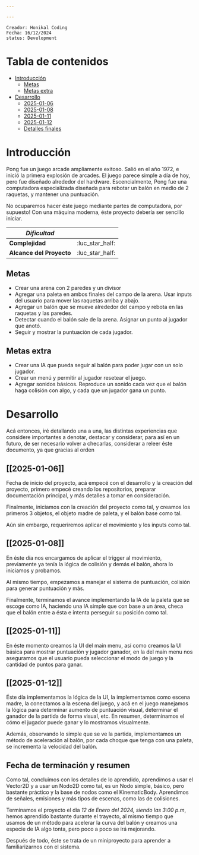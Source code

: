```yaml
---

---
```


```
Creador: Honikal Coding
Fecha: 16/12/2024
status: Development
```
# Tabla de contenidos
- [Introducción](#Introducción)
	- [Metas](##Metas)
	- [Metas extra](##Metas/extra)
- [Desarrollo](#Desarrollo)
	- [2025-01-06](##2025-01-06)
	- [2025-01-08](##2025-01-08)
	- [2025-01-11](##2025-01-11)
	- [2025-01-12](##2025-01-12)
	- [Detalles finales](##Fecha/de/terminación/y/resumen)
# Introducción

Pong fue un juego arcade ampliamente exitoso. Salió en el año 1972, e inició la primera explosión de arcades. El juego parece simple a día de hoy, pero fue diseñado alrededor del hardware. Escencialmente, Pong fue una computadora especializada diseñada para rebotar un balón en medio de 2 raquetas, y mantener una puntuación.

No ocuparemos hacer éste juego mediante partes de computadora, por supuesto! Con una máquina moderna, éste proyecto debería ser sencillo iniciar.

| ***Dificultad***         |                 |
| ------------------------ | :-------------: |
| **Complejidad**          | :luc_star_half: |
| **Alcance del Proyecto** | :luc_star_half: |
## Metas

* Crear una arena con 2 paredes y un divisor
* Agregar una paleta en ambos finales del campo de la arena. Usar inputs del usuario para mover las raquetas arriba y abajo.
* Agregar un balón que se mueve alrededor del campo y rebota en las raquetas y las paredes.
* Detectar cuando el balón sale de la arena. Asignar un punto al jugador que anotó.
* Seguir y mostrar la puntuación de cada jugador.
## Metas extra

* Crear una IA que pueda seguir al balón para poder jugar con un solo jugador.
* Crear un menú y permitir al jugador resetear el juego.
* Agregar sonidos básicos. Reproduce un sonido cada vez que el balón haga colisión con algo, y cada que un jugador gana un punto.
# Desarrollo

Acá entonces, iré detallando una a una, las distintas experiencias que considere importantes a denotar, destacar y considerar, para así en un futuro, de ser necesario volver a checarlas, considerar a releer éste documento, ya que gracias al orden
## [[2025-01-06]]

Fecha de inicio del proyecto, acá empecé con el desarrollo y la creación del proyecto, primero empecé creando los repositorios, preparar documentación principal, y más detalles a tomar en consideración.

Finalmente, iniciamos con la creación del proyecto como tal, y creamos los primeros 3 objetos, el objeto madre de paleta, y el balón base como tal.

Aún sin embargo, requeriremos aplicar el movimiento y los inputs como tal.
## [[2025-01-08]]

En éste día nos encargamos de aplicar el trigger al movimiento, previamente ya tenía la lógica de colisión y demás el balón, ahora lo iniciamos y probamos. 

Al mismo tiempo, empezamos a manejar el sistema de puntuación, colisión para generar puntuación y más. 

Finalmente, terminamos el avance implementando la IA de la paleta que se escoge como IA, haciendo una IA simple que con base a un área, checa que el balón entre a ésta e intenta perseguir su posición como tal.
## [[2025-01-11]]

En éste momento creamos la UI del main menu, así como creamos la UI básica para mostrar puntuación y jugador ganador, en la del main menu nos aseguramos que el usuario pueda seleccionar el modo de juego y la cantidad de puntos para ganar.
## [[2025-01-12]]

Éste día implementamos la lógica de la UI, la implementamos como escena madre, la conectamos a la escena del juego, y acá en el juego manejamos la lógica para determinar aumento de puntuación visual, determinar el ganador de la partida de forma visual, etc. En resumen, determinamos el cómo el jugador puede ganar y lo mostramos visualmente.

Además, observando lo simple que se ve la partida, implementamos un método de aceleración al balón, por cada choque que tenga con una paleta, se incrementa la velocidad del balón.
## Fecha de terminación y resumen

Como tal, concluimos con los detalles de lo aprendido, aprendimos a usar el Vector2D y a usar un Nodo2D como tal, es un Nodo simple, básico, pero bastante práctico y la base de nodos como el KinematicBody. Aprendimos de señales, emisiones y más tipos de escenas, como las de colisiones.

Terminamos el proyecto el día *12 de Enero del 2024, siendo las 3:00 p.m*, hemos aprendido bastante durante el trayecto, al mismo tiempo que usamos de un método para acelerar la curva del balón y creamos una especie de IA algo tonta, pero poco a poco se irá mejorando. 

Después de todo, éste se trata de un miniproyecto para aprender a familiarizarnos con el sistema.